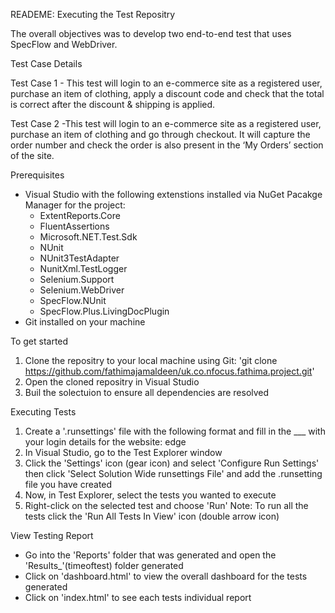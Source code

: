 READEME: Executing the Test Repositry

The overall objectives was to develop two end-to-end test that uses SpecFlow and WebDriver.

Test Case Details 

Test Case 1 - This test will login to an e-commerce site as a registered user, purchase an item of clothing, apply a discount code and check that the total is correct after the discount & shipping is applied. 

Test Case 2 -This test will login to an e-commerce site as a registered user, purchase an item of clothing and go through checkout. It will capture the order number and check the order is also present in the ‘My Orders’ section of the site.

Prerequisites
* Visual Studio with the following extenstions installed via NuGet Pacakge Manager for the project:
    * ExtentReports.Core
    * FluentAssertions
    * Microsoft.NET.Test.Sdk
    * NUnit
    * NUnit3TestAdapter
    * NunitXml.TestLogger
    * Selenium.Support
    * Selenium.WebDriver
    * SpecFlow.NUnit
    * SpecFlow.Plus.LivingDocPlugin
* Git installed on your machine

To get started
1. Clone the repositry to your local machine using Git:
     'git clone https://github.com/fathimajamaldeen/uk.co.nfocus.fathima.project.git'
2. Open the cloned repositry in Visual Studio
3. Buil the solectuion to ensure all dependencies are resolved

Executing Tests
1. Create a '.runsettings' file with the following format and fill in the ___ with your login details for the website:
        <?xml version="1.0" encoding="utf-8" ?>
      <RunSettings>
      	<!-- configuration elements -->
      	<RunConfiguration>
      		<EnvironmentVariables>
      			<BROWSER>edge</BROWSER>
      		</EnvironmentVariables>
      	</RunConfiguration>
      	<TestRunParameters>
      		<!--NUnit config parameters as an alternative-->
      		<Parameter name="WebAppURL" value="https://www.edgewordstraining.co.uk/demo-site"/>
      		<Parameter name="WebAppUsername" value="____"/>
      		<Parameter name="WebAppPassword" value="____"/>
      	</TestRunParameters>
      </RunSettings>
2. In Visual Studio, go to the Test Explorer window
3. Click the 'Settings' icon (gear icon) and select 'Configure Run Settings' then click 'Select Solution Wide runsettings File' and add the .runsetting file you have created
4. Now, in Test Explorer, select the tests you wanted to execute
5. Right-click on the selected test and choose 'Run'
     Note: To run all the tests click the 'Run All Tests In View' icon (double arrow icon)

View Testing Report
* Go into the 'Reports' folder that was generated and open the 'Results_'(timeoftest) folder generated
* Click on 'dashboard.html' to view the overall dashboard for the tests generated
* Click on 'index.html' to see each tests individual report



